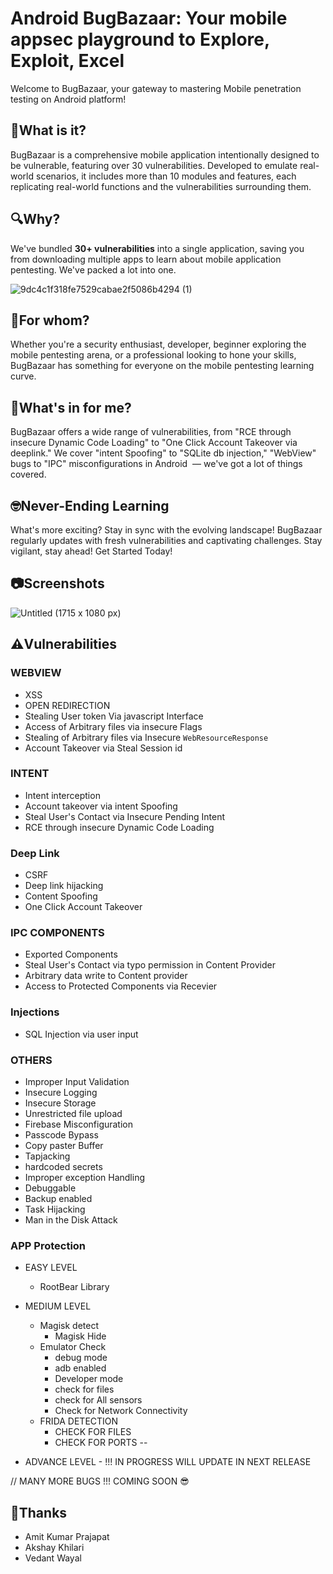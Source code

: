 # Android BugBazaar: Your mobile appsec playground to Explore, Exploit, Excel
Welcome to BugBazaar, your gateway to mastering Mobile penetration testing on Android platform!

## 📱What is it?
BugBazaar is a comprehensive mobile application intentionally designed to be vulnerable, featuring over 30 vulnerabilities. Developed to emulate real-world scenarios, it includes more than 10 modules and features, each replicating real-world functions and the vulnerabilities surrounding them.

## 🔍Why?
We've bundled **30+ vulnerabilities** into a single application, saving you from downloading multiple apps to learn about mobile application pentesting. We've packed a lot into one.

![9dc4c1f318fe7529cabae2f5086b4294 (1)](https://github.com/payatu/BugBazaar/assets/151744825/222b8886-6e82-4804-b959-b5e75cd6b093)

## 🎯For whom?
Whether you're a security enthusiast, developer, beginner exploring the mobile pentesting arena, or a professional looking to hone your skills, BugBazaar has something for everyone on the mobile pentesting learning curve.
 
## 🤔What's in for me?
BugBazaar offers a wide range of vulnerabilities, from "RCE through insecure Dynamic Code Loading" to "One Click Account Takeover via deeplink." We cover "intent Spoofing" to "SQLite db injection," "WebView" bugs to "IPC" misconfigurations in Android  — we've got a lot of things covered.
 
## 🤓Never-Ending Learning
What's more exciting? Stay in sync with the evolving landscape! BugBazaar regularly updates with fresh vulnerabilities and captivating challenges. Stay vigilant, stay ahead! Get Started Today!

## 📷Screenshots
![Untitled (1715 x 1080 px)](https://github.com/payatu/BugBazaar/assets/151744825/4b291b47-c51e-4644-9871-bbc1a8c388fc)


## ⚠️Vulnerabilities

### WEBVIEW
- XSS
- OPEN REDIRECTION
- Stealing User token Via javascript Interface
- Access of Arbitrary files via insecure Flags
- Stealing of Arbitrary files via Insecure `WebResourceResponse`
- Account Takeover via Steal Session id
    
### INTENT
- Intent interception
- Account takeover via intent Spoofing
- Steal User's Contact via Insecure Pending Intent
- RCE through insecure Dynamic Code Loading
###  Deep Link
    
   - CSRF
   - Deep link hijacking
   - Content Spoofing
   - One Click Account Takeover
    
### IPC COMPONENTS

-  Exported Components
-  Steal User's Contact via typo permission in Content Provider
-  Arbitrary data write to Content provider
-  Access to Protected Components via Recevier

### Injections

 - SQL Injection via user input



### OTHERS

- Improper Input Validation
- Insecure Logging
- Insecure Storage
- Unrestricted file upload
- Firebase Misconfiguration
- Passcode Bypass
- Copy paster Buffer
- Tapjacking
- hardcoded secrets
- Improper exception Handling
- Debuggable
- Backup enabled
- Task Hijacking
- Man in the Disk Attack



### APP Protection

-  EASY LEVEL
    -  RootBear Library
-  MEDIUM LEVEL

     -  Magisk detect
        -  Magisk Hide
    -  Emulator Check
       -  debug mode
       -  adb enabled
       -  Developer mode
       -  check for files
       -  check for All sensors
       -  Check for Network Connectivity
     -  FRIDA DETECTION
        -  CHECK FOR FILES
        -  CHECK FOR PORTS --
    
-  ADVANCE LEVEL - !!! IN PROGRESS WILL UPDATE IN NEXT RELEASE

// MANY MORE BUGS !!! COMING SOON 😎

## 🙌Thanks
- Amit Kumar Prajapat
- Akshay Khilari
- Vedant Wayal

